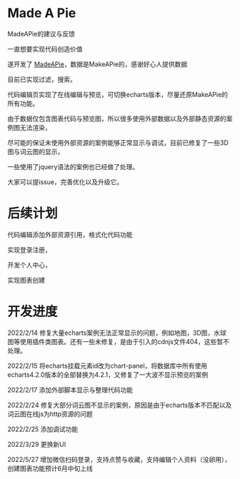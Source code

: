 # Made A Pie
MadeAPie的建议与反馈

一直想要实现代码创造价值

遂开发了 [MadeAPie](https://madeapie.com)，数据是MakeAPie的，感谢好心人提供数据

目前已实现过滤，搜索。

代码编辑页实现了在线编辑与预览，可切换echarts版本，尽量还原MakeAPie的所有功能。

由于数据仅包含图表代码与预览图，所以很多使用外部数据以及外部静态资源的案例图无法渲染，

尽可能的保证未使用外部资源的案例能够正常显示与调试，目前已修复了一些3D图与词云图的显示，

一些使用了jquery语法的案例也已经做了处理。

大家可以提issue，完善优化以及升级它。


# 后续计划
代码编辑添加外部资源引用，格式化代码功能

实现登录注册，

开发个人中心，

实现图表创建

# 开发进度
2022/2/14  修复大量echarts案例无法正常显示的问题，例如地图，3D图，水球图等使用插件类图表。还有一些未修复，是由于引入的cdnjs文件404，这些暂不处理。

2022/2/15  将echarts挂载元素id改为chart-panel，将数据库中所有使用echarts4.2.0版本的全部替换为4.2.1，又修复了一大波不显示预览的案例

2022/2/17  添加外部脚本显示与整理代码功能

2022/2/24  修复大部分词云图不显示的案例，原因是由于echarts版本不匹配以及词云图在线js为http资源的问题

2022/2/25  添加调试功能

2022/3/29  更换新UI

2022/5/27  增加微信扫码登录，支持点赞与收藏，支持编辑个人资料（没卵用），创建图表功能预计6月中旬上线
